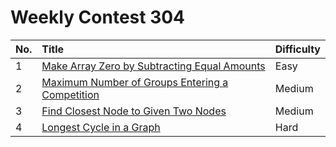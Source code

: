 # Weekly Contest 304

| No. | Title | Difficulty
|:---|:---|:---|
| 1 | [Make Array Zero by Subtracting Equal Amounts](https://leetcode.com/problems/make-array-zero-by-subtracting-equal-amounts/) | Easy
| 2 | [Maximum Number of Groups Entering a Competition](https://leetcode.com/problems/maximum-number-of-groups-entering-a-competition/) | Medium
| 3 | [Find Closest Node to Given Two Nodes](https://leetcode.com/problems/find-closest-node-to-given-two-nodes/) | Medium
| 4 | [Longest Cycle in a Graph](https://leetcode.com/problems/longest-cycle-in-a-graph/) | Hard